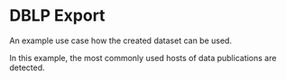 # DBLP Export

An example use case how the created dataset can be used. 

In this example, the most commonly used hosts of data publications are detected.